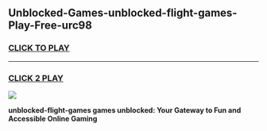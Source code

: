 
## Unblocked-Games-unblocked-flight-games-Play-Free-urc98
<h3>
<a href="https://premium76.site?title=unblocked-flight-games&ref=09A">CLICK TO PLAY</a></h3>
<hr>

<h3>
<a href="https://premium76.site?title=unblocked-flight-games&ref=09A">CLICK 2 PLAY</a>
  
</h3>

<a href="https://premium76.site?title=unblocked-flight-games&ref=09A"><img src="https://clearcache.store/games.png"></a>


**unblocked-flight-games games unblocked: Your Gateway to Fun and Accessible Online Gaming**
